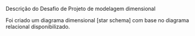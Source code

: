 Descrição do Desafio de Projeto de modelagem dimensional

Foi criado um diagrama dimensional [star schema] com base no diagrama relacional disponibilizado.